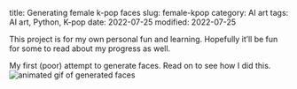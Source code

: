 title: Generating female k-pop faces
slug: female-kpop
category: AI art
tags: AI art, Python, K-pop
date: 2022-07-25
modified: 2022-07-25

This project is for my own personal fun and learning. Hopefully it’ll be fun for some to read about my progress as well.

My first (poor) attempt to generate faces. Read on to see how I did this.
![animated gif of generated faces]({static}/images/female_kpop_animated.gif)
